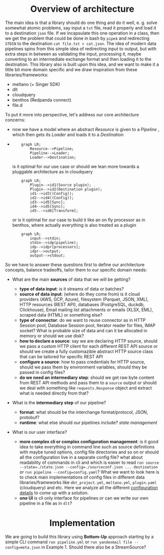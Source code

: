<h1 align="center">Overview of architecture</h1>

The main idea is that a library should do one thing and do it well, e. g. solve somewhat atomic problems, say input a `txt` file, read it properly and load it to a destination `json` file. If we incapsulate this one operation in a class, then we get the problem that could be done in bash by `pipe`s and redirecting `STDIN` to the destination `cat file.txt > cat.json`. The idea of modern data pipelines spins from this simple idea of redirecting input to output, but with extra steps in between as validating the input, processing it, maybe converting to an intermediate exchange format and then loading it to the destination. This library also is built upon this idea, and we want to make it a little bit more domain specific and we draw inspiration from these libraries/frameworks:
  * meltano (+ Singer SDK)
  * dlt
  * cloudquery
  * benthos (Redpanda connect)
  * file.d

To put it more into perspective, let's address our core architecture concerns:
  * now we have a model where an abstract *Resource* is given to a *Pipeline* , which then gets its *Loader* and loads it to a *Destination*
  * ```mermaid
        graph LR;
            Resource-->Pipeline;
            Pipeline-->Loader;
            Loader-->Destination;
      ```
    is it optimal for our use case or should we lean more towards a pluggable architecture as in cloudquery
    ```mermaid
        graph LR;
            Plugin-->id1(Source plugin);
            Plugin-->id2(Destination plugin);
            id1-->id3((Config));
            id2-->id4((Config));
            id3-->id5[Sync];
            id4-->id5[Sync];
            id5-.->id6[Transform];
    ```
    or is it optimal for our case to build it like an on fly processor as in benthos, where actually everything is also treated as a plugin
    ```mermaid
        graph LR;
            input-->stdin;
            stdin-->idp(pipeline);
            idp-->idpr[processors];
            idpr-->output;
            output-->stdout;
    ```

So we have to answer these questions first to define our architecture concepts, balance tradeoffs, tailor them to our specific domain needs:

* What are the main **sources** of data that we will be getting?
  * **type of data input**: is it streams of data or batches?
  * **source of data input**: (where do they come from) is it cloud providers (AWS, GCP, Azure), filesystem (Parquet, JSON, XML), HTTP resources (REST API), databases (PostgreSQL, duckdb, Clickhouse), Email mailing list attachments or emails (XLSX, EML), scraped data (HTML) or something else?
  * **type of connector**: do we want to reuse connector as in HTTP Session pool, Database Session pool, Iterator reader for files, IMAP socket? What is probable size of data and can it be allocated in memory or should we use disk?
  * **how to declare a source**: say we are declaring HTTP source, should we pass a custom HTTP client for each different REST API source or should we create a fully customazible abstract HTTP source class that can be tailored for specific REST API
  * **configure a source**: how to pass credentials for HTTP source, should we pass them by environment variables, should they be passed in config files?
  * **do we need an intermediary step**: should we get raw byte content from REST API methods and pass them to a `source` output or should we deal with something like `requests.Response` object and extract what is needed directly from that?

* What is the **intermediary step** of our pipeline?
  * **format**: what should be the interchange format/protocol, JSON, protobuf?
  * **runtime**: what else should our pipelines include? *state management*

* What is our user interface?
  * **more complex cli or complex configuration management**: is it good idea to take everything in command line such as source definitions with maybe tuned options, config file directories and so on or should all the configuration live in a separate config file? what about readability of commands in cli and which is easier to read `run source --state=./state.json --config=./sourceconf.json ... destination` or `run pipeline --config=config.yaml`? What we want to look here is to check main implementations of config files in different data libraries/frameworks like `dbt_project.yml`, `meltano.yml`, `plugin.yaml` (cloudquery) and etc. Here we analyze all the different [configuration details](config.md) to come up with a solution.
  * **one UI** is cli only interface for pipelines or can we write our own pipeline in a file as in `dlt`?

<h1 align="center">Implementation</h1>

We are going to build this library using **Bottom-Up** approach starting by a simple CLI command `run pipeline.yml` or `run yandexmail file --config=meta.json` in Example 1.
Should there also be a StreamSource?

